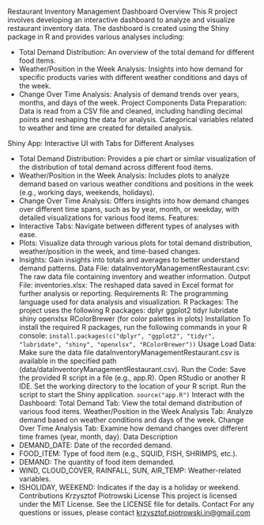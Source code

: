 Restaurant Inventory Management Dashboard Overview
This R project involves developing an interactive dashboard to analyze and visualize restaurant inventory data. The dashboard is created using the Shiny package in R and provides various analyses including:
-	Total Demand Distribution: An overview of the total demand for different food items.
-	Weather/Position in the Week Analysis: Insights into how demand for specific products varies with different weather conditions and days of the week.
-	Change Over Time Analysis: Analysis of demand trends over years, months, and days of the week.
Project Components
Data Preparation:
 Data is read from a CSV file and cleaned, including handling decimal points and reshaping the data for analysis.
Categorical variables related to weather and time are created for detailed analysis.

Shiny App:
  Interactive UI with Tabs for Different Analyses
  - Total Demand Distribution: Provides a pie chart or similar visualization of the distribution of total demand across different food items.
  - Weather/Position in the Week Analysis: Includes plots to analyze demand based on various weather conditions and positions in the week (e.g., working days, weekends,          holidays).
  - Change Over Time Analysis: Offers insights into how demand changes over different time spans, such as by year, month, or weekday, with detailed visualizations for            various food items.
  Features:
  - Interactive Tabs: Navigate between different types of analyses with ease.
  - Plots: Visualize data through various plots for total demand distribution, weather/position in the week, and time-based changes.
  - Insights: Gain insights into totals and averages to better understand demand patterns.
Data File:
    dataInventoryManagementRestaurant.csv: The raw data file containing inventory and weather information.
Output File:
    inventories.xlsx: The reshaped data saved in Excel format for further analysis or reporting.
Requirements
R: The programming language used for data analysis and visualization.
R Packages: The project uses the following R packages:
    dplyr
    ggplot2
    tidyr
    lubridate
    shiny
    openxlsx
    RColorBrewer (for color palettes in plots)
Installation
To install the required R packages, run the following commands in your R console:
`install.packages(c("dplyr", "ggplot2", "tidyr", "lubridate", "shiny", "openxlsx", "RColorBrewer"))`
Usage
Load Data: Make sure the data file dataInventoryManagementRestaurant.csv is available in the specified path (data/dataInventoryManagementRestaurant.csv).
Run the Code:
    Save the provided R script in a file (e.g., app.R).
    Open RStudio or another R IDE.
    Set the working directory to the location of your R script.
    Run the script to start the Shiny application.
`source("app.R")`
Interact with the Dashboard:
    Total Demand Tab: View the total demand distribution of various food items.
    Weather/Position in the Week Analysis Tab: Analyze demand based on weather conditions and days of the week.
    Change Over Time Analysis Tab: Examine how demand changes over different time frames (year, month, day).
Data Description
- DEMAND_DATE: Date of the recorded demand.
- FOOD_ITEM: Type of food item (e.g., SQUID, FISH, SHRIMPS, etc.).
- DEMAND: The quantity of food item demanded.
- WIND, CLOUD_COVER, RAINFALL, SUN, AIR_TEMP: Weather-related variables.
- ISHOLIDAY, WEEKEND: Indicates if the day is a holiday or weekend.
Contributions
Krzysztof Piotrowski
License
This project is licensed under the MIT License. See the LICENSE file for details.
Contact
For any questions or issues, please contact krzysztof.piotrowski.in@gmail.com

